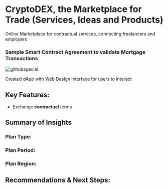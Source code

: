 # CryptoDEX, the Marketplace for Trade (Services, Ideas and Products)
Online Marketplace for contractual services, connecting freelancers and employers


### Sample Smart Contract Agreement to validate Mortgage Transactions
![githubspecial](https://github.com/user-attachments/assets/6f4f1aeb-86d3-4736-9adb-b9c32403d793)



Created dApp with Web Design interface for users to interact


## Key Features:
- Exchange **contractual** terms

## Summary of Insights

### Plan Type:

### Plan Period:

### Plan Region:

## Recommendations & Next Steps:
